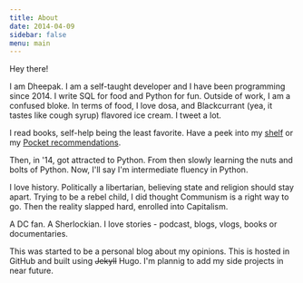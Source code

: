 ```yaml
---
title: About
date: 2014-04-09
sidebar: false
menu: main
---
```


Hey there!

I am Dheepak. I am a self-taught developer and I have been programming since 2014. I write SQL for food and Python for fun. Outside of work, I am a confused bloke. In terms of food, I love dosa, and Blackcurrant (yea, it tastes like cough syrup) flavored ice cream. I tweet a lot.

I read books, self-help being the least favorite. Have a peek into my [shelf](https://www.goodreads.com/review/list/8815523) or my [Pocket recommendations](https://getpocket.com/@dh0A9g0GdTt9dTX3f0ps447pn3T6d120GO9x88I709a7e1A263925b7dJaNwqg61).

Then, in '14, got attracted to Python. From then slowly learning the nuts and bolts of Python. Now, I'll say I'm intermediate fluency in Python.

I love history. Politically a libertarian, believing state and religion should stay apart. Trying to be a rebel child, I did thought Communism is a right way to go. Then the reality slapped hard, enrolled into Capitalism.

A DC fan. A Sherlockian. I love stories - podcast, blogs, vlogs, books or documentaries.

This was started to be a personal blog about my opinions. This is hosted in GitHub and built using ~~Jekyll~~  Hugo. I'm plannig to add my side projects in near future.

<!-- Thanks -->
